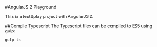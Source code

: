 #AngularJS 2 Playground

This is a test&play project with AngularJS 2.

##Compile Typescript
The Typescript files can be compiled to ES5 using gulp:
```
gulp ts
```
